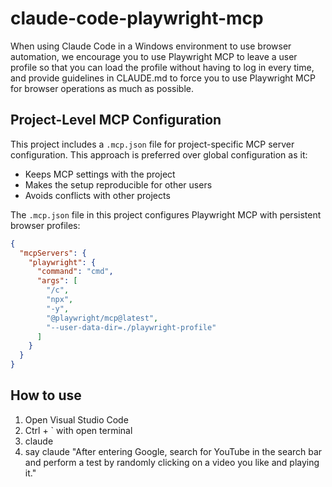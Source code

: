 # claude-code-playwright-mcp
When using Claude Code in a Windows environment to use browser automation, we encourage you to use Playwright MCP to leave a user profile so that you can load the profile without having to log in every time, and provide guidelines in CLAUDE.md to force you to use Playwright MCP for browser operations as much as possible.

## Project-Level MCP Configuration
This project includes a `.mcp.json` file for project-specific MCP server configuration. This approach is preferred over global configuration as it:
- Keeps MCP settings with the project
- Makes the setup reproducible for other users
- Avoids conflicts with other projects

The `.mcp.json` file in this project configures Playwright MCP with persistent browser profiles:

```json
{
  "mcpServers": {
    "playwright": {
      "command": "cmd",
      "args": [
        "/c",
        "npx",
        "-y",
        "@playwright/mcp@latest",
        "--user-data-dir=./playwright-profile"
      ]
    }
  }
}
```

## How to use

1. Open Visual Studio Code
2. Ctrl + ` with open terminal
3. claude
4. say claude 
   "After entering Google, search for YouTube in the search bar and perform a test by randomly clicking on a video you like and playing it."

